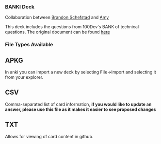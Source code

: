 ### BANKI Deck 
Collaboration between [Brandon Schefstad](https://github.com/Brandon-Schefstad) and [Amy](https://github.com/ApplePieAngel)

This deck includes the questions from 100Dev's BANK of technical questions. The original document can be found [here](https://docs.google.com/document/d/1p7DhCsLOMMybYfePWLlD1-_8KU20zkBoArH4pnW1o3c/edit)

### File Types Available
## APKG
In anki you can import a new deck by selecting File->Import and selecting it from your explorer. 

## CSV
Comma-separated list of card information, **if you would like to update an answer, please use this file as it makes it easier to see proposed changes** 

## TXT
Allows for viewing of card content in github. 
